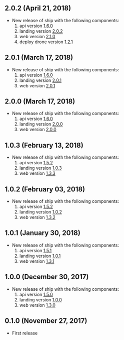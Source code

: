 ## 2.0.2 (April 21, 2018)

* New release of ship with the following components:
  1) api version [1.6.0](https://github.com/paralect/koa-api-starter/releases/tag/1.6.0)
  2) landing version [2.0.2](https://github.com/paralect/nextjs-landing-starter/releases/tag/2.0.2)
  3) web version [2.1.0](https://github.com/paralect/koa-react-starter/releases/tag/2.1.0)
  4) deploy drone version [1.2.1](https://github.com/paralect/deploy-drone/releases/tag/1.2.1)

## 2.0.1 (March 17, 2018)

* New release of ship with the following components:
  1) api version [1.6.0](https://github.com/paralect/koa-api-starter/releases/tag/1.6.0)
  2) landing version [2.0.1](https://github.com/paralect/nextjs-landing-starter/releases/tag/2.0.1)
  3) web version [2.0.1](https://github.com/paralect/koa-react-starter/releases/tag/2.0.1)

## 2.0.0 (March 17, 2018)

* New release of ship with the following components:
  1) api version [1.6.0](https://github.com/paralect/koa-api-starter/releases/tag/1.6.0)
  2) landing version [2.0.0](https://github.com/paralect/nextjs-landing-starter/releases/tag/2.0.0)
  3) web version [2.0.0](https://github.com/paralect/koa-react-starter/releases/tag/2.0.0)

## 1.0.3 (February 13, 2018)

* New release of ship with the following components:
  1) api version [1.5.2](https://github.com/paralect/koa-api-starter/releases/tag/1.5.2)
  2) landing version [1.0.3](https://github.com/paralect/nextjs-landing-starter/releases/tag/1.0.3)
  3) web version [1.3.3](https://github.com/paralect/koa-react-starter/releases/tag/1.3.3)

## 1.0.2 (February 03, 2018)

* New release of ship with the following components:
  1) api version [1.5.2](https://github.com/paralect/koa-api-starter/releases/tag/1.5.1)
  2) landing version [1.0.2](https://github.com/paralect/nextjs-landing-starter/releases/tag/1.0.1)
  3) web version [1.3.2](https://github.com/paralect/koa-react-starter/releases/tag/1.3.1)

## 1.0.1 (January 30, 2018)

* New release of ship with the following components:
  1) api version [1.5.1](https://github.com/paralect/koa-api-starter/releases/tag/1.5.1)
  2) landing version [1.0.1](https://github.com/paralect/nextjs-landing-starter/releases/tag/1.0.1)
  3) web version [1.3.1](https://github.com/paralect/koa-react-starter/releases/tag/1.3.1)

## 1.0.0 (December 30, 2017)

* New release of ship with the following components:
  1) api version [1.5.0](https://github.com/paralect/koa-api-starter/releases/tag/1.5.0)
  2) landing version [1.0.0](https://github.com/paralect/nextjs-landing-starter/releases/tag/1.0.0)
  3) web version [1.3.0](https://github.com/paralect/koa-react-starter/releases/tag/1.3.0)

## 0.1.0 (November 27, 2017)

* First release
